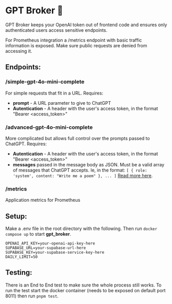 # GPT Broker 💼

GPT Broker keeps your OpenAI token out of frontend code and ensures only authenticated users access sensitive endpoints.

For Prometheus integration a /metrics endpoint with basic traffic information is exposed. Make sure public requests are denied from accessing it.

## Endpoints:
### /simple-gpt-4o-mini-complete
For simple requests that fit in a URL. Requires:
  - **prompt** - A URL parameter to give to ChatGPT
  - **Autentication** - A header with the user's access token, in the format "Bearer <access_token>"

### /advanced-gpt-4o-mini-complete
More complicated but allows full control over the prompts passed to ChatGPT. Requires:
  - **Autentication** - A header with the user's access token, in the format "Bearer <access_token>"
  - **messages** passed in the message body as JSON. Must be a valid array of messages that ChatGPT accepts. Ie, in the format: `[ { role: 'system', content: "Write me a poem" }, ... ]` [Read more here](https://platform.openai.com/docs/guides/chat-completions/getting-started?lang=node.js).

### /metrics
Application metrics for Prometheus

## Setup:
Make a .env file in the root directory with the following. Then run `docker compose up` to start **gpt_broker**.
```
OPENAI_API_KEY=your-openai-api-key-here
SUPABASE_URL=your-supabase-url-here
SUPABASE_KEY=your-supabase-service-key-here
DAILY_LIMIT=50
```

## Testing:

There is an End to End test to make sure the whole process still works. 
To run the test start the docker container (needs to be exposed on 
default port 8011) then run `pnpm test`.
